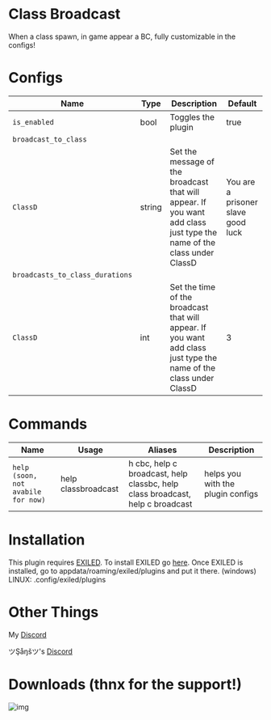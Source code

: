 # Class Broadcast
When a class spawn, in game appear a BC, fully customizable in the configs!
# Configs
| Name | Type | Description | Default |
| --- | --- | --- | --- |
| `is_enabled` | bool | Toggles the plugin | true |
| `broadcast_to_class` ||||
| `ClassD` | string | Set the message of the broadcast that will appear. If you want add class just type the name of the class under ClassD | You are a prisoner slave good luck |
| `broadcasts_to_class_durations` ||||
| `ClassD` | int | Set the time of the broadcast that will appear. If you want add class just type the name of the class under ClassD | 3 |

# Commands
| Name | Usage | Aliases | Description |
| --- | --- | --- | --- |
| `help (soon, not avabile for now)` | help classbroadcast | h cbc, help c broadcast, help classbc, help class broadcast, help c broadcast | helps you with the plugin configs |

# Installation

This plugin requires [EXILED](https://github.com/galaxy119/EXILED/releases/tag/2.1.19).
To install EXILED go [here](https://www.youtube.com/watch?v=EUfzj8OWvQU).
Once EXILED is installed, go to appdata/roaming/exiled/plugins and put it there. (windows)
LINUX: .config/exiled/plugins

# Other Things

My [Discord](http://discordapp.com/users/689841358600536096)

ツŞåŋšツ's [Discord](http://discordapp.com/users/777825254889619456)

# Downloads (thnx for the support!)

![img](https://img.shields.io/github/downloads/An4r3w/class-broadcast/total?style=for-the-badge)
